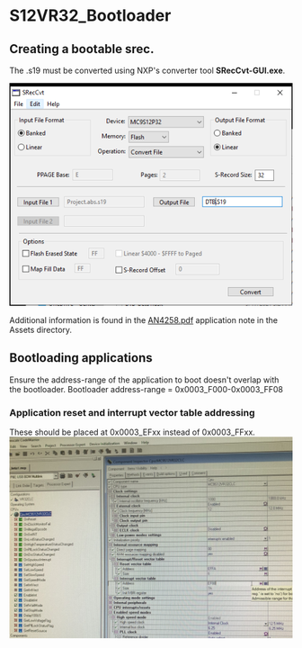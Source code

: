 # S12VR32_Bootloader
## Creating a bootable srec.
The .s19 must be converted using NXP's converter tool **SRecCvt-GUI.exe**.

![Srec Conversion](./Assets/Convert_SREC_For_Boot.PNG)

Additional information is found in the [AN4258.pdf](Assets/AN4258.pdf) application note in the Assets directory.

## Bootloading applications
Ensure the address-range of the application to boot doesn't overlap with the bootloader.
Bootloader address-range = 0x0003_F000-0x0003_FF08

### Application reset and interrupt vector table addressing
These should be placed at 0x0003_EFxx instead of 0x0003_FFxx.
![VectorAddresses](./Assets/VectorAddresses.jpg)
